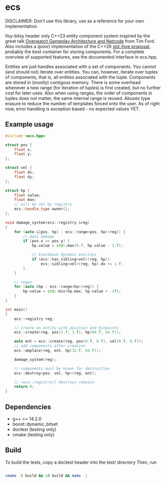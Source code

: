# ecs

DISCLAIMER: Don't use this library, use as a reference for your own implementation.

Itsy-bitsy header only C++23 entity component system inspired by the great talk [Overwatch Gameplay Architecture and Netcode]() from Tim Ford.
Also includes a (poor) implementation of the C++26 [std::hive proposal](https://www.open-std.org/jtc1/sc22/wg21/docs/papers/2023/p0447r22.html), probably the best container for storing components.
For a complete overview of supported features, see the documented interface in ecs.hpp.

Entities are just handles associated with a set of components.
You cannot (and should not) iterate over entities.
You can, however, iterate over tuples of components, that is, all entities associated with the tuple.
Components are stored in (mostly) contigous memory.
There is some overhead whenever a new range (for iteration of tuples) is first created, but no further cost for later uses.
Also when using ranges, the order of components in tuples does not matter, the same internal range is reused.
Abuses type erasure to reduce the number of templates forced onto the user. As of right now, error handling is exception based - no expected values YET.

## Example usage

```c++
#include <ecs.hpp>

struct pos {
    float x;
    float y;
};

struct vel {
    float dx;
    float dy;
};

struct hp {
    float value;
    float max;
    // will be set by registry
    ecs::handle_type owner{};
};

void damage_system(ecs::registry &reg)
{
    for (auto &[pos, hp] : ecs::range<pos, hp>(reg)) {
        // deal damage
        if (pos.x == pos.y) {
            hp.value = std::max(0.f, hp.value - 1.f);

            // knockback dynamic entities
            if (ecs::has_sibling<vel>(reg, hp))
                ecs::sibling<vel>(reg, hp).dx += 1.f;
        }
    }

    // regen
    for (auto &hp : ecs::range<hp>(reg)) {
        hp.value = std::min(hp.max, hp.value + .1f);
    }
}

int main()
{
    ecs::registry reg;

    // create an entity with position and hitpoints
    ecs::create(reg, pos(1.f, 1.f), hp(64.f, 64.f));

    auto ent = ecs::create(reg, pos(0.f, 0.f), vel(0.f, 0.f));
    // add components after creation
    ecs::emplace(reg, ent, hp(32.f, 64.f));

    damage_system(reg);

    // components must be known for destruction
    ecs::destroy<pos, vel, hp>(reg, ent);

    // ~ecs::registry() destroys remains
    return 0;
}

```

## Dependencies
* g++ >= 14.2.0
* boost::dynamic_bitset
* doctest (testing only)
* cmake (testing only)

## Build
To build the tests, copy a doctest header into the test/ directory
Then, run
```bash

cmake -B build && cd build && make -j

```

